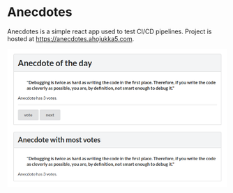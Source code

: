 # Anecdotes

Anecdotes is a simple react app used to test CI/CD pipelines. Project is hosted
at <https://anecdotes.ahojukka5.com>.

![screenshot](images/screenshot.png)
